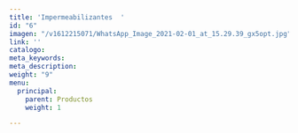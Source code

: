 ```yaml
---
title: 'Impermeabilizantes  '
id: "6"
imagen: "/v1612215071/WhatsApp_Image_2021-02-01_at_15.29.39_gx5opt.jpg"
link: ''
catalogo: 
meta_keywords: 
meta_description: 
weight: "9"
menu:
  principal:
    parent: Productos
    weight: 1

---
```

